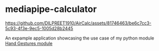 # mediapipe-calculator

https://github.com/DILPREET1910/AirCalc/assets/81746463/be6c7cc3-5c93-4f3e-9ec5-1005d28b2445

An expample application showcasing the use case of my python module [Hand Gestures module](https://github.com/DILPREET1910/Hand-Gestures-module)
